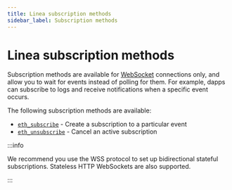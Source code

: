```yaml
---
title: Linea subscription methods
sidebar_label: Subscription methods
---
```


# Linea subscription methods

Subscription methods are available for [WebSocket](../../../../concepts/websockets.md) connections only, and allow you to wait for events instead of polling for them. For example, dapps can subscribe to logs and receive notifications when a specific event occurs.

The following subscription methods are available:

- [`eth_subscribe`](eth_subscribe.mdx) - Create a subscription to a particular event
- [`eth_unsubscribe`](eth_unsubscribe.mdx) - Cancel an active subscription

:::info

We recommend you use the WSS protocol to set up bidirectional stateful subscriptions. Stateless HTTP WebSockets are also
supported.

:::
